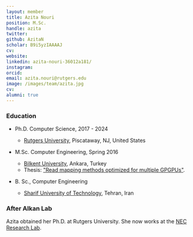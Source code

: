 ```yaml
---
layout: member
title: Azita Nouri
position: M.Sc. 
handle: azita
twitter:
github: AzitaN
scholar: B9i5yzIAAAAJ
cv: 
website: 
linkedin: azita-nouri-36012a181/
instagram:
orcid: 
email: azita.nouri@rutgers.edu
image: /images/team/azita.jpg
cv: 
alumni: true
---
```


### Education

- Ph.D. Computer Science, 2017 - 2024 
  - [Rutgers University](https://www.cs.rutgers.edu/), Piscataway, NJ, United States

- M.Sc. Computer Engineering, Spring 2016
  - [Bilkent University](http://www.cs.bilkent.edu.tr/), Ankara, Turkey
  - Thesis: ["Read mapping methods optimized for multiple GPGPUs"](https://tez.yok.gov.tr/UlusalTezMerkezi/TezGoster?key=cbOXH84ZayrLjc0tI-QXKm313zgDPsXWtY4hu-zFKttUPjEhkljul_iHa_DlIvfC).

- B. Sc., Computer Engineering
  - [Sharif University of Technology](http://ce.sharif.edu/), Tehran, Iran

### After Alkan Lab

Azita obtained her Ph.D. at Rutgers University. She now works at the [NEC Research Lab](https://www.nec-labs.com/research/optical-networking-sensing/people/).
